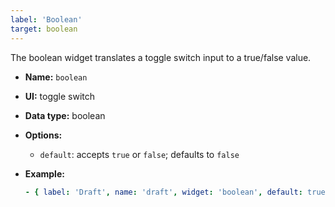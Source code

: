 ```yaml
---
label: 'Boolean'
target: boolean
---
```


The boolean widget translates a toggle switch input to a true/false value.

- **Name:** `boolean`
- **UI:** toggle switch
- **Data type:** boolean
- **Options:**
  - `default`: accepts `true` or `false`; defaults to `false`
- **Example:**

  ```yaml
  - { label: 'Draft', name: 'draft', widget: 'boolean', default: true }
  ```
